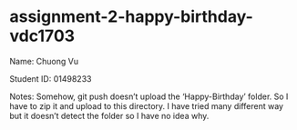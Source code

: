 # assignment-2-happy-birthday-vdc1703

Name: Chuong Vu

Student ID: 01498233


Notes: Somehow, git push doesn’t upload the ‘Happy-Birthday’ folder. So I have to zip it and upload to this directory. I have tried many different way but it doesn’t detect the folder so I have no idea why.